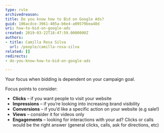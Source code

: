 ```yaml
---
type: rule
archivedreason: 
title: Do you know how to Bid on Google Ads?
guid: 106acdce-3961-405a-b6e4-a09579bea48d
uri: how-to-bid-on-google-ads
created: 2019-03-22T18:47:59.0000000Z
authors:
- title: Camilla Rosa Silva
  url: /people/camilla-rosa-silva
related: []
redirects:
- do-you-know-how-to-bid-on-google-ads

---
```


Your focus when bidding is dependent on your campaign goal.

Focus points to consider:

<!--endintro-->

* **Clicks**  – if you want people to visit your website
* **Impressions** – if you’re looking into increasing brand visibility
* **Conversions** – if you’d like a specific action on your website (e.g sale!)
* **Views** – consider it for videos only
* **Engagements** – looking for interactions with your ad? Clicks or calls would be the right answer (general clicks, calls, ask for directions, etc)
